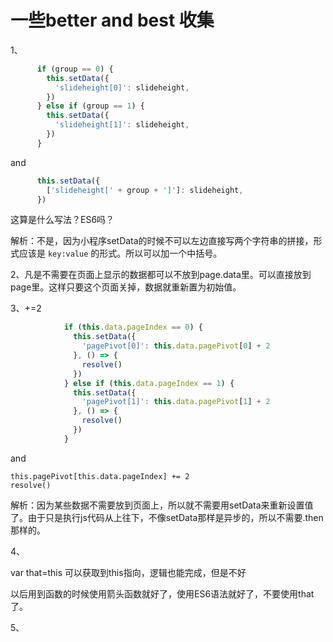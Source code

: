 # 一些better and best 收集

1、

```js
      if (group == 0) {
        this.setData({
          'slideheight[0]': slideheight,
        })
      } else if (group == 1) {
        this.setData({
          'slideheight[1]': slideheight,
        })
      }
```

and

```js
      this.setData({
        ['slideheight[' + group + ']']: slideheight,
      })
```

这算是什么写法？ES6吗？

解析：不是，因为小程序setData的时候不可以左边直接写两个字符串的拼接，形式应该是 `key:value` 的形式。所以可以加一个中括号。

2、凡是不需要在页面上显示的数据都可以不放到page.data里。可以直接放到page里。这样只要这个页面关掉，数据就重新置为初始值。

3、+=2

```js
            if (this.data.pageIndex == 0) {
              this.setData({
                'pagePivot[0]': this.data.pagePivot[0] + 2
              }, () => {
                resolve()
              })
            } else if (this.data.pageIndex == 1) {
              this.setData({
                'pagePivot[1]': this.data.pagePivot[1] + 2
              }, () => {
                resolve()
              })
            }
```

and

```
this.pagePivot[this.data.pageIndex] += 2
resolve()
```

解析：因为某些数据不需要放到页面上，所以就不需要用setData来重新设置值了。由于只是执行js代码从上往下，不像setData那样是异步的，所以不需要.then那样的。

4、

var that=this 可以获取到this指向，逻辑也能完成，但是不好

以后用到函数的时候使用箭头函数就好了，使用ES6语法就好了，不要使用that了。

5、

















